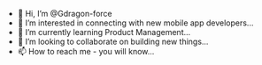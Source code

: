 - 👋 Hi, I’m @Gdragon-force
- 👀 I’m interested in connecting with new mobile app developers...
- 🌱 I’m currently learning Product Management...
- 💞️ I’m looking to collaborate on building new things...
- 📫 How to reach me - you will know...

<!---
Gdragon-force/Gdragon-force is a ✨ special ✨ repository because its `README.md` (this file) appears on your GitHub profile.
You can click the Preview link to take a look at your changes.
--->
